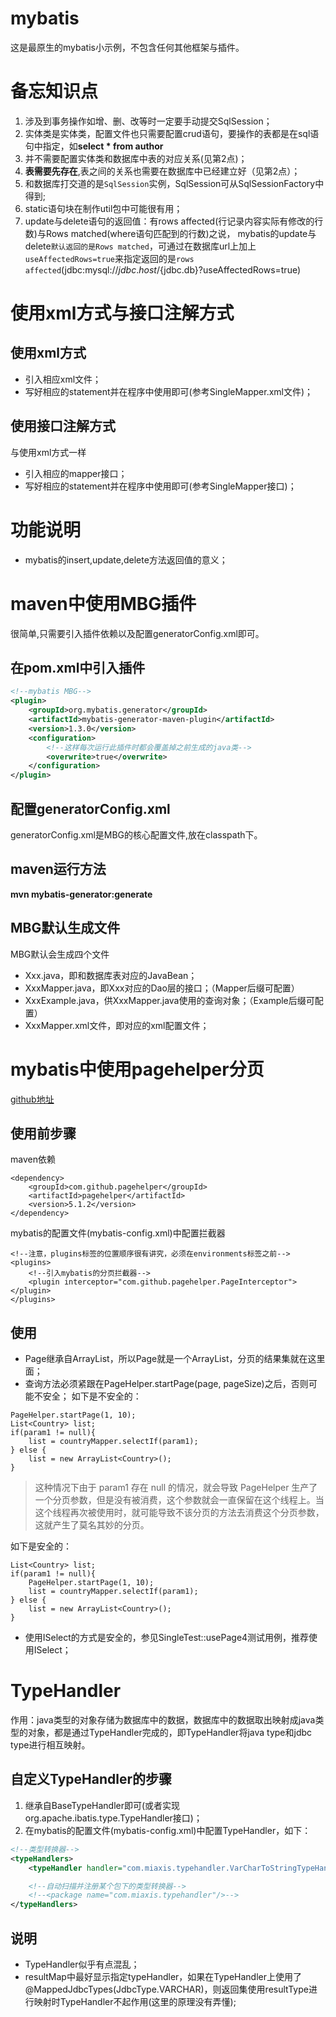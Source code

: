# mybatis
这是最原生的mybatis小示例，不包含任何其他框架与插件。

# 备忘知识点
1. 涉及到事务操作如增、删、改等时一定要手动提交SqlSession；
2. 实体类是实体类，配置文件也只需要配置crud语句，要操作的表都是在sql语句中指定，如**select * from author**
3. 并不需要配置实体类和数据库中表的对应关系(见第2点)；
4. **表需要先存在**,表之间的关系也需要在数据库中已经建立好（见第2点）；
5. 和数据库打交道的是`SqlSession`实例，SqlSession可从SqlSessionFactory中得到;
6. static语句块在制作util包中可能很有用；
7. update与delete语句的返回值：有rows affected(行记录内容实际有修改的行数)与Rows matched(where语句匹配到的行数)之说，
mybatis的update与delete`默认返回的是Rows matched`，可通过在数据库url上加上`useAffectedRows=true`来指定返回的是`rows affected`(jdbc:mysql://${jdbc.host}/${jdbc.db}?useAffectedRows=true)



# 使用xml方式与接口注解方式
## 使用xml方式
* 引入相应xml文件；
* 写好相应的statement并在程序中使用即可(参考SingleMapper.xml文件)；

## 使用接口注解方式
与使用xml方式一样
* 引入相应的mapper接口；
* 写好相应的statement并在程序中使用即可(参考SingleMapper接口)；

# 功能说明
* mybatis的insert,update,delete方法返回值的意义；

# maven中使用MBG插件
很简单,只需要引入插件依赖以及配置generatorConfig.xml即可。

## 在pom.xml中引入插件
```xml
<!--mybatis MBG-->
<plugin>
	<groupId>org.mybatis.generator</groupId>
	<artifactId>mybatis-generator-maven-plugin</artifactId>
	<version>1.3.0</version>
	<configuration>
		<!--这样每次运行此插件时都会覆盖掉之前生成的java类-->
		<overwrite>true</overwrite>
	</configuration>
</plugin>
```

## 配置generatorConfig.xml
generatorConfig.xml是MBG的核心配置文件,放在classpath下。

## maven运行方法

**mvn mybatis-generator:generate**

## MBG默认生成文件
MBG默认会生成四个文件
* Xxx.java，即和数据库表对应的JavaBean；
* XxxMapper.java，即Xxx对应的Dao层的接口；（Mapper后缀可配置）
* XxxExample.java，供XxxMapper.java使用的查询对象；（Example后缀可配置）
* XxxMapper.xml文件，即对应的xml配置文件；

# mybatis中使用pagehelper分页
[github地址](https://github.com/pagehelper/Mybatis-PageHelper)
## 使用前步骤
maven依赖
```
<dependency>
    <groupId>com.github.pagehelper</groupId>
    <artifactId>pagehelper</artifactId>
    <version>5.1.2</version>
</dependency>
```

mybatis的配置文件(mybatis-config.xml)中配置拦截器
```
<!--注意，plugins标签的位置顺序很有讲究，必须在environments标签之前-->
<plugins>
    <!--引入mybatis的分页拦截器-->
    <plugin interceptor="com.github.pagehelper.PageInterceptor"></plugin>
</plugins>
```

## 使用
* Page继承自ArrayList，所以Page就是一个ArrayList，分页的结果集就在这里面；
* 查询方法必须紧跟在PageHelper.startPage(page, pageSize)之后，否则可能不安全；
如下是不安全的：
```
PageHelper.startPage(1, 10);
List<Country> list;
if(param1 != null){
    list = countryMapper.selectIf(param1);
} else {
    list = new ArrayList<Country>();
}
```
> 这种情况下由于 param1 存在 null 的情况，就会导致 PageHelper 生产了一个分页参数，但是没有被消费，这个参数就会一直保留在这个线程上。当这个线程再次被使用时，就可能导致不该分页的方法去消费这个分页参数，这就产生了莫名其妙的分页。


如下是安全的：
```
List<Country> list;
if(param1 != null){
    PageHelper.startPage(1, 10);
    list = countryMapper.selectIf(param1);
} else {
    list = new ArrayList<Country>();
}
```
* 使用ISelect的方式是安全的，参见SingleTest::usePage4测试用例，推荐使用ISelect；

# TypeHandler
作用：java类型的对象存储为数据库中的数据，数据库中的数据取出映射成java类型的对象，都是通过TypeHandler完成的，即TypeHandler将java type和jdbc type进行相互映射。
## 自定义TypeHandler的步骤
1. 继承自BaseTypeHandler<E>即可(或者实现org.apache.ibatis.type.TypeHandler接口)；
2. 在mybatis的配置文件(mybatis-config.xml)中配置TypeHandler，如下：
```xml
<!--类型转换器-->
<typeHandlers>
    <typeHandler handler="com.miaxis.typehandler.VarCharToStringTypeHandler"/>

    <!--自动扫描并注册某个包下的类型转换器-->
    <!--<package name="com.miaxis.typehandler"/>-->
</typeHandlers>
```

## 说明
* TypeHandler似乎有点混乱；
* resultMap中最好显示指定typeHandler，如果在TypeHandler上使用了@MappedJdbcTypes(JdbcType.VARCHAR)，则返回集使用resultType进行映射时TypeHandler不起作用(这里的原理没有弄懂);



